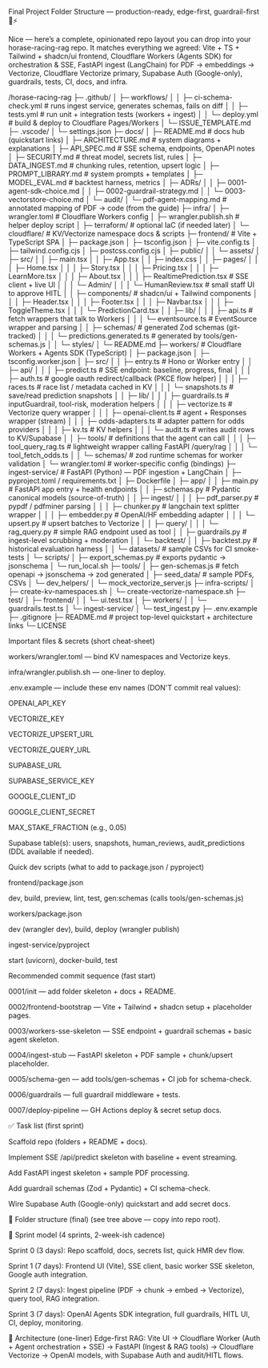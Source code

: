 Final Project Folder Structure — production-ready, edge-first, guardrail-first 📂⚡️

Nice — here’s a complete, opinionated repo layout you can drop into your horase-racing-rag repo. It matches everything we agreed: Vite + TS + Tailwind + shadcn/ui frontend, Cloudflare Workers (Agents SDK) for orchestration & SSE, FastAPI ingest (LangChain) for PDF → embeddings → Vectorize, Cloudflare Vectorize primary, Supabase Auth (Google-only), guardrails, tests, CI, docs, and infra.








/horase-racing-rag
├─ .github/
│  ├─ workflows/
│  │  ├─ ci-schema-check.yml            # runs ingest service, generates schemas, fails on diff
│  │  ├─ tests.yml                      # run unit + integration tests (workers + ingest)
│  │  └─ deploy.yml                     # build & deploy to Cloudflare Pages/Workers
│  └─ ISSUE_TEMPLATE.md
├─ .vscode/
│  └─ settings.json
├─ docs/
│  ├─ README.md                         # docs hub (quickstart links)
│  ├─ ARCHITECTURE.md                   # system diagrams + explanations
│  ├─ API_SPEC.md                        # SSE schema, endpoints, OpenAPI notes
│  ├─ SECURITY.md                        # threat model, secrets list, rules
│  ├─ DATA_INGEST.md                     # chunking rules, retention, upsert logic
│  ├─ PROMPT_LIBRARY.md                  # system prompts + templates
│  ├─ MODEL_EVAL.md                      # backtest harness, metrics
│  ├─ ADRs/
│  │  ├─ 0001-agent-sdk-choice.md
│  │  ├─ 0002-guardrail-strategy.md
│  │  └─ 0003-vectorstore-choice.md
│  └─ audit/
│     └─ pdf-agent-mapping.md            # annotated mapping of PDF → code (from the guide)
├─ infra/
│  ├─ wrangler.toml                      # Cloudflare Workers config
│  ├─ wrangler.publish.sh                # helper deploy script
│  ├─ terraform/                         # optional IaC (if needed later)
│  └─ cloudflare/                        # KV/Vectorize namespace docs & scripts
├─ frontend/                             # Vite + TypeScript SPA
│  ├─ package.json
│  ├─ tsconfig.json
│  ├─ vite.config.ts
│  ├─ tailwind.config.cjs
│  ├─ postcss.config.cjs
│  ├─ public/
│  │  └─ assets/
│  ├─ src/
│  │  ├─ main.tsx
│  │  ├─ App.tsx
│  │  ├─ index.css
│  │  ├─ pages/
│  │  │  ├─ Home.tsx
│  │  │  ├─ Story.tsx
│  │  │  ├─ Pricing.tsx
│  │  │  ├─ LearnMore.tsx
│  │  │  ├─ About.tsx
│  │  │  ├─ RealtimePrediction.tsx      # SSE client + live UI
│  │  │  └─ Admin/
│  │  │     └─ HumanReview.tsx          # small staff UI to approve HITL
│  │  ├─ components/                    # shadcn/ui + Tailwind components
│  │  │  ├─ Header.tsx
│  │  │  ├─ Footer.tsx
│  │  │  ├─ Navbar.tsx
│  │  │  ├─ ToggleTheme.tsx
│  │  │  └─ PredictionCard.tsx
│  │  ├─ lib/
│  │  │  ├─ api.ts                      # fetch wrappers that talk to Workers
│  │  │  └─ eventsource.ts              # EventSource wrapper and parsing
│  │  ├─ schemas/                       # generated Zod schemas (git-tracked)
│  │  │  └─ predictions.generated.ts    # generated by tools/gen-schemas.js
│  │  └─ styles/
│  └─ README.md
├─ workers/                              # Cloudflare Workers + Agents SDK (TypeScript)
│  ├─ package.json
│  ├─ tsconfig.worker.json
│  ├─ src/
│  │  ├─ entry.ts                        # Hono or Worker entry
│  │  ├─ api/
│  │  │  ├─ predict.ts                   # SSE endpoint: baseline, progress, final
│  │  │  ├─ auth.ts                      # google oauth redirect/callback (PKCE flow helper)
│  │  │  ├─ races.ts                     # race list / metadata cached in KV
│  │  │  └─ snapshots.ts                 # save/read prediction snapshots
│  │  ├─ lib/
│  │  │  ├─ guardrails.ts                # inputGuardrail, tool-risk, moderation helpers
│  │  │  ├─ vectorize.ts                 # Vectorize query wrapper
│  │  │  ├─ openai-client.ts             # agent + Responses wrapper (stream)
│  │  │  ├─ odds-adapters.ts             # adapter pattern for odds providers
│  │  │  ├─ kv.ts                        # KV helpers
│  │  │  └─ audit.ts                     # writes audit rows to KV/Supabase
│  │  ├─ tools/                          # definitions that the agent can call
│  │  │  ├─ tool_query_rag.ts            # lightweight wrapper calling FastAPI /query/rag
│  │  │  └─ tool_fetch_odds.ts
│  │  └─ schemas/                        # zod runtime schemas for worker validation
│  └─ wrangler.toml                      # worker-specific config (bindings)
├─ ingest-service/                       # FastAPI (Python) — PDF ingestion + LangChain
│  ├─ pyproject.toml / requirements.txt
│  ├─ Dockerfile
│  ├─ app/
│  │  ├─ main.py                         # FastAPI app entry + health endpoints
│  │  ├─ schemas.py                      # Pydantic canonical models (source-of-truth)
│  │  ├─ ingest/
│  │  │  ├─ pdf_parser.py                # pypdf / pdfminer parsing
│  │  │  ├─ chunker.py                   # langchain text splitter wrapper
│  │  │  ├─ embedder.py                  # OpenAI/HF embedding adapter
│  │  │  └─ upsert.py                    # upsert batches to Vectorize
│  │  ├─ query/
│  │  │  └─ rag_query.py                 # simple RAG endpoint used as tool
│  │  ├─ guardrails.py                   # ingest-level scrubbing + moderation
│  │  └─ backtest/
│  │     ├─ backtest.py                  # historical evaluation harness
│  │     └─ datasets/                    # sample CSVs for CI smoke-tests
│  └─ scripts/
│     ├─ export_schemas.py               # exports pydantic -> jsonschema
│     └─ run_local.sh
├─ tools/
│  ├─ gen-schemas.js                     # fetch openapi -> jsonschema -> zod generated
│  ├─ seed_data/                         # sample PDFs, CSVs
│  └─ dev_helpers/
│     └─ mock_vectorize_server.js
├─ infra-scripts/
│  ├─ create-kv-namespaces.sh
│  └─ create-vectorize-namespace.sh
├─ test/
│  ├─ frontend/
│  │  └─ ui.test.tsx
│  ├─ workers/
│  │  └─ guardrails.test.ts
│  └─ ingest-service/
│     └─ test_ingest.py
├─ .env.example
├─ .gitignore
├─ README.md                             # project top-level quickstart + architecture links
└─ LICENSE




Important files & secrets (short cheat-sheet)

workers/wrangler.toml — bind KV namespaces and Vectorize keys.

infra/wrangler.publish.sh — one-liner to deploy.

.env.example — include these env names (DON'T commit real values):

OPENAI_API_KEY

VECTORIZE_KEY

VECTORIZE_UPSERT_URL

VECTORIZE_QUERY_URL

SUPABASE_URL

SUPABASE_SERVICE_KEY

GOOGLE_CLIENT_ID

GOOGLE_CLIENT_SECRET

MAX_STAKE_FRACTION (e.g., 0.05)

Supabase table(s): users, snapshots, human_reviews, audit_predictions (DDL available if needed).

Quick dev scripts (what to add to package.json / pyproject)

frontend/package.json

dev, build, preview, lint, test, gen:schemas (calls tools/gen-schemas.js)

workers/package.json

dev (wrangler dev), build, deploy (wrangler publish)

ingest-service/pyproject

start (uvicorn), docker-build, test

Recommended commit sequence (fast start)

0001/init — add folder skeleton + docs + README.

0002/frontend-bootstrap — Vite + Tailwind + shadcn setup + placeholder pages.

0003/workers-sse-skeleton — SSE endpoint + guardrail schemas + basic agent skeleton.

0004/ingest-stub — FastAPI skeleton + PDF sample + chunk/upsert placeholder.

0005/schema-gen — add tools/gen-schemas + CI job for schema-check.

0006/guardrails — full guardrail middleware + tests.

0007/deploy-pipeline — GH Actions deploy & secret setup docs.

✅ Task list (first sprint)

Scaffold repo (folders + README + docs).

Implement SSE /api/predict skeleton with baseline + event streaming.

Add FastAPI ingest skeleton + sample PDF processing.

Add guardrail schemas (Zod + Pydantic) + CI schema-check.

Wire Supabase Auth (Google-only) quickstart and add secret docs.

📂 Folder structure (final)
(see tree above — copy into repo root).

🔁 Sprint model (4 sprints, 2-week-ish cadence)

Sprint 0 (3 days): Repo scaffold, docs, secrets list, quick HMR dev flow.

Sprint 1 (7 days): Frontend UI (Vite), SSE client, basic worker SSE skeleton, Google auth integration.

Sprint 2 (7 days): Ingest pipeline (PDF → chunk → embed → Vectorize), query tool, RAG integration.

Sprint 3 (7 days): OpenAI Agents SDK integration, full guardrails, HITL UI, CI, deploy, monitoring.

🧠 Architecture (one-liner)
Edge-first RAG: Vite UI → Cloudflare Worker (Auth + Agent orchestration + SSE) → FastAPI (Ingest & RAG tools) → Cloudflare Vectorize → OpenAI models, with Supabase Auth and audit/HITL flows.